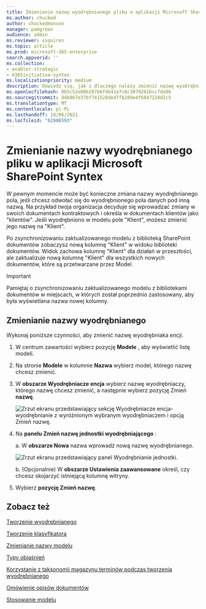 ```yaml
---
title: Zmienianie nazwy wyodrębnianego pliku w aplikacji Microsoft SharePoint Syntex
ms.author: chucked
author: chuckedmonson
manager: pamgreen
audience: admin
ms.reviewer: ssquires
ms.topic: article
ms.prod: microsoft-365-enterprise
search.appverid: ''
ms.collection:
- enabler-strategic
- m365initiative-syntex
ms.localizationpriority: medium
description: Dowiedz się, jak i dlaczego należy zmienić nazwę wyodrębnianego w programie Microsoft SharePoint Syntex.
ms.openlocfilehash: 0b5c52e00b287b6f4b41e7c8c3070261bccfda96
ms.sourcegitcommit: d4b867e37bf741528ded7fb289e4f6847228d2c5
ms.translationtype: MT
ms.contentlocale: pl-PL
ms.lasthandoff: 10/06/2021
ms.locfileid: "62986593"
---
```

# <a name="rename-an-extractor-in-microsoft-sharepoint-syntex"></a>Zmienianie nazwy wyodrębnianego pliku w aplikacji Microsoft SharePoint Syntex

W pewnym momencie może być konieczne zmiana nazwy wyodrębnianego pola, jeśli chcesz odwołać się do wyodrębnionego pola danych pod inną nazwą. Na przykład twoja organizacja decyduje się wprowadzać zmiany w swoich dokumentach kontraktowych i określa w dokumentach klientów jako "klientów". Jeśli wyodrębniono w modelu pole "Klient", możesz zmienić jego nazwę na "Klient".

Po zsynchronizowaniu zaktualizowanego modelu z biblioteką SharePoint dokumentów zobaczysz nową kolumnę "Klient" w widoku biblioteki dokumentów. Widok zachowa kolumnę "Klient" dla działań w przeszłości, ale zaktualizuje nową kolumnę "Klient" dla wszystkich nowych dokumentów, które są przetwarzane przez Model. 

> [!IMPORTANT]
>  Pamiętaj o zsynchronizowaniu zaktualizowanego modelu z bibliotekami dokumentów w miejscach, w których został poprzednio zastosowany, aby była wyświetlana nazwa nowej kolumny. 

## <a name="rename-an-extractor"></a>Zmienianie nazwy wyodrębnianego

Wykonaj poniższe czynności, aby zmienić nazwę wyodrębniaka encji.

1. W centrum zawartości wybierz pozycję **Modele** , aby wyświetlić listę modeli.

2. Na stronie **Modele** w kolumnie **Nazwa** wybierz model, którego nazwę chcesz zmienić.

3. W **obszarze Wyodrębniacze encja** wybierz nazwę wyodrębniaczy, którego nazwę chcesz zmienić, a następnie wybierz pozycję Zmień **nazwę**.</br>

    ![Zrzut ekranu przedstawiający sekcję Wyodrębniacze encja-wyodrębnianie z wyróżnionym wybranym wyodrębniaczem i opcją Zmień nazwę.](../media/content-understanding/entity-extractor-rename.png) </br>

4. Na **panelu Zmień nazwę jednostki wyodrębniającego** :

   a. W **obszarze Nowa** nazwa wprowadź nową nazwę wyodrębnianego.</br>

    ![Zrzut ekranu przedstawiający panel Wyodrębnianie jednostki.](../media/content-understanding/rename-entity-extractor-panel.png) </br>

   b. (Opcjonalnie) W **obszarze Ustawienia zaawansowane** określ, czy chcesz skojarzyć istniejącą kolumnę witryny.

5. Wybierz **pozycję Zmień nazwę**.

## <a name="see-also"></a>Zobacz też
[Tworzenie wyodrębnianego](create-an-extractor.md)

[Tworzenie klasyfikatora](create-a-classifier.md)

[Zmienianie nazwy modelu](rename-a-model.md)

[Typy objaśnień](explanation-types-overview.md)

[Korzystanie z taksonomii magazynu terminów podczas tworzenia wyodrębnianego](leverage-term-store-taxonomy.md)

[Omówienie opisów dokumentów](document-understanding-overview.md)

[Stosowanie modelu](apply-a-model.md) 
